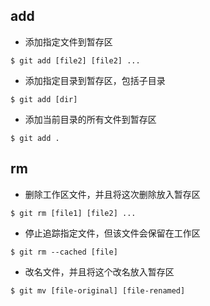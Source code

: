 ## add

* 添加指定文件到暂存区
```
$ git add [file2] [file2] ...
```
* 添加指定目录到暂存区，包括子目录
```
$ git add [dir]
```
* 添加当前目录的所有文件到暂存区
```
$ git add .
```

## rm

* 删除工作区文件，并且将这次删除放入暂存区
```
$ git rm [file1] [file2] ...
```
* 停止追踪指定文件，但该文件会保留在工作区
```
$ git rm --cached [file]
```
* 改名文件，并且将这个改名放入暂存区
```
$ git mv [file-original] [file-renamed]
```
